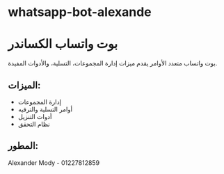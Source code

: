 # whatsapp-bot-alexande
# بوت واتساب الكساندر

بوت واتساب متعدد الأوامر يقدم ميزات إدارة المجموعات، التسلية، والأدوات المفيدة.

## الميزات:
- إدارة المجموعات
- أوامر التسلية والترفيه  
- أدوات التنزيل
- نظام التحقق

## المطور:
Alexander Mody - 01227812859
